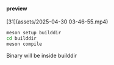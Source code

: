#### preview
[31](assets/2025-04-30 03-46-55.mp4)

```sh
meson setup builddir
cd builddir
meson compile
```

Binary will be inside builddir

